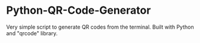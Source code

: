 # Python-QR-Code-Generator
Very simple script to generate QR codes from the terminal. Built with Python and "qrcode" library.
